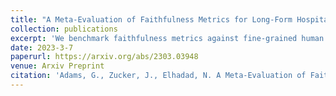 ```yaml
---
title: "A Meta-Evaluation of Faithfulness Metrics for Long-Form Hospital-Course Summarization"
collection: publications
excerpt: 'We benchmark faithfulness metrics against fine-grained human annotations for model-generated summaries of a patient's Brief Hospital Course. We meta-evaluate a broad set of proposed faithfulness metrics and, across metrics, explore the importance of domain adaptation (e.g. the impact of in-domain pre-training and metric fine-tuning), the use of source-summary alignments, and the effects of distilling a single metric from an ensemble of pre-existing metrics. Off-the-shelf metrics with no exposure to clinical text correlate well yet overly rely on summary extractiveness. As a practical guide to long-form clinical narrative summarization, we find that most metrics correlate best to human judgments when provided with one summary sentence at a time and a minimal set of relevant source context.'
date: 2023-3-7
paperurl: https://arxiv.org/abs/2303.03948
venue: Arxiv Preprint
citation: 'Adams, G., Zucker, J., Elhadad, N. A Meta-Evaluation of Faithfulness Metrics for Long-Form Hospital-Course Summarization.'
---
```

